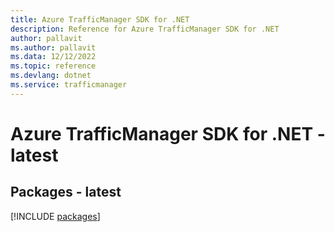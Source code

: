 ```yaml
---
title: Azure TrafficManager SDK for .NET
description: Reference for Azure TrafficManager SDK for .NET
author: pallavit
ms.author: pallavit
ms.data: 12/12/2022
ms.topic: reference
ms.devlang: dotnet
ms.service: trafficmanager
---
```

# Azure TrafficManager SDK for .NET - latest
## Packages - latest
[!INCLUDE [packages](trafficmanager-index.md)]